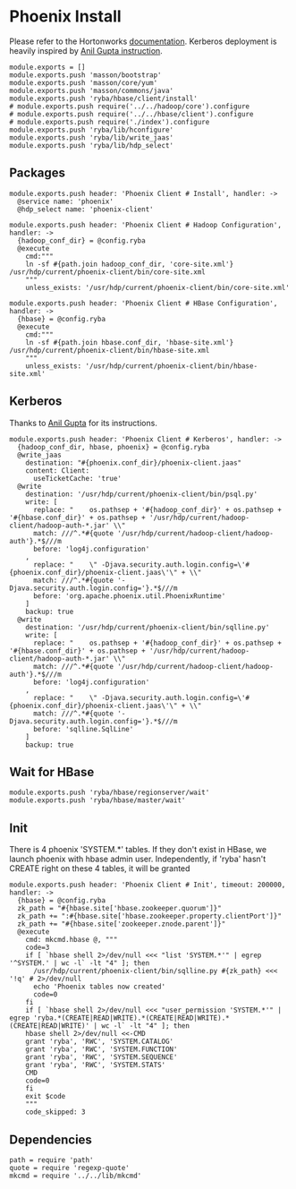 
# Phoenix Install

Please refer to the Hortonworks [documentation][phoenix-doc]. Kerberos
deployment is heavily inspired by [Anil Gupta instruction][agi].

    module.exports = []
    module.exports.push 'masson/bootstrap'
    module.exports.push 'masson/core/yum'
    module.exports.push 'masson/commons/java'
    module.exports.push 'ryba/hbase/client/install'
    # module.exports.push require('../../hadoop/core').configure
    # module.exports.push require('../../hbase/client').configure
    # module.exports.push require('./index').configure
    module.exports.push 'ryba/lib/hconfigure'
    module.exports.push 'ryba/lib/write_jaas'
    module.exports.push 'ryba/lib/hdp_select'

## Packages

    module.exports.push header: 'Phoenix Client # Install', handler: ->
      @service name: 'phoenix'
      @hdp_select name: 'phoenix-client'

    module.exports.push header: 'Phoenix Client # Hadoop Configuration', handler: ->
      {hadoop_conf_dir} = @config.ryba
      @execute
        cmd:"""
        ln -sf #{path.join hadoop_conf_dir, 'core-site.xml'} /usr/hdp/current/phoenix-client/bin/core-site.xml
        """
        unless_exists: '/usr/hdp/current/phoenix-client/bin/core-site.xml'

    module.exports.push header: 'Phoenix Client # HBase Configuration', handler: ->
      {hbase} = @config.ryba
      @execute
        cmd:"""
        ln -sf #{path.join hbase.conf_dir, 'hbase-site.xml'} /usr/hdp/current/phoenix-client/bin/hbase-site.xml
        """
        unless_exists: '/usr/hdp/current/phoenix-client/bin/hbase-site.xml'

## Kerberos

Thanks to [Anil Gupta](http://bigdatanoob.blogspot.fr/2013/09/connect-phoenix-to-secure-hbase-cluster.html)
for its instructions.

    module.exports.push header: 'Phoenix Client # Kerberos', handler: ->
      {hadoop_conf_dir, hbase, phoenix} = @config.ryba
      @write_jaas
        destination: "#{phoenix.conf_dir}/phoenix-client.jaas"
        content: Client:
          useTicketCache: 'true'
      @write
        destination: '/usr/hdp/current/phoenix-client/bin/psql.py'
        write: [
          replace: "    os.pathsep + '#{hadoop_conf_dir}' + os.pathsep + '#{hbase.conf_dir}' + os.pathsep + '/usr/hdp/current/hadoop-client/hadoop-auth-*.jar' \\"
          match: ///^.*#{quote '/usr/hdp/current/hadoop-client/hadoop-auth'}.*$///m
          before: 'log4j.configuration'
        ,
          replace: "    \" -Djava.security.auth.login.config=\'#{phoenix.conf_dir}/phoenix-client.jaas\'\" + \\"
          match: ///^.*#{quote '-Djava.security.auth.login.config='}.*$///m
          before: 'org.apache.phoenix.util.PhoenixRuntime'
        ]
        backup: true
      @write
        destination: '/usr/hdp/current/phoenix-client/bin/sqlline.py'
        write: [
          replace: "    os.pathsep + '#{hadoop_conf_dir}' + os.pathsep + '#{hbase.conf_dir}' + os.pathsep + '/usr/hdp/current/hadoop-client/hadoop-auth-*.jar' \\"
          match: ///^.*#{quote '/usr/hdp/current/hadoop-client/hadoop-auth'}.*$///m
          before: 'log4j.configuration'
        ,
          replace: "    \" -Djava.security.auth.login.config=\'#{phoenix.conf_dir}/phoenix-client.jaas\'\" + \\"
          match: ///^.*#{quote '-Djava.security.auth.login.config='}.*$///m
          before: 'sqlline.SqlLine'
        ]
        backup: true

## Wait for HBase

    module.exports.push 'ryba/hbase/regionserver/wait'
    module.exports.push 'ryba/hbase/master/wait'

## Init

There is 4 phoenix 'SYSTEM.*' tables. If they don't exist in HBase, we launch
phoenix with hbase admin user.
Independently, if 'ryba' hasn't CREATE right on these 4 tables, it will be granted

    module.exports.push header: 'Phoenix Client # Init', timeout: 200000, handler: ->
      {hbase} = @config.ryba
      zk_path = "#{hbase.site['hbase.zookeeper.quorum']}"
      zk_path += ":#{hbase.site['hbase.zookeeper.property.clientPort']}"
      zk_path += "#{hbase.site['zookeeper.znode.parent']}"
      @execute
        cmd: mkcmd.hbase @, """
        code=3
        if [ `hbase shell 2>/dev/null <<< "list 'SYSTEM.*'" | egrep '^SYSTEM.' | wc -l` -lt "4" ]; then
          /usr/hdp/current/phoenix-client/bin/sqlline.py #{zk_path} <<< '!q' # 2>/dev/null
          echo 'Phoenix tables now created'
          code=0
        fi
        if [ `hbase shell 2>/dev/null <<< "user_permission 'SYSTEM.*'" | egrep 'ryba.*(CREATE|READ|WRITE).*(CREATE|READ|WRITE).*(CREATE|READ|WRITE)' | wc -l` -lt "4" ]; then
        hbase shell 2>/dev/null <<-CMD
        grant 'ryba', 'RWC', 'SYSTEM.CATALOG'
        grant 'ryba', 'RWC', 'SYSTEM.FUNCTION'
        grant 'ryba', 'RWC', 'SYSTEM.SEQUENCE'
        grant 'ryba', 'RWC', 'SYSTEM.STATS'
        CMD
        code=0
        fi
        exit $code
        """
        code_skipped: 3

## Dependencies

    path = require 'path'
    quote = require 'regexp-quote'
    mkcmd = require '../../lib/mkcmd'

[phoenix-doc]: http://docs.hortonworks.com/HDPDocuments/HDP2/HDP-2.2.4/HDP_Man_Install_v224/index.html#installing_phoenix
[agi]: http://bigdatanoob.blogspot.fr/2013/09/connect-phoenix-to-secure-hbase-cluster.html
